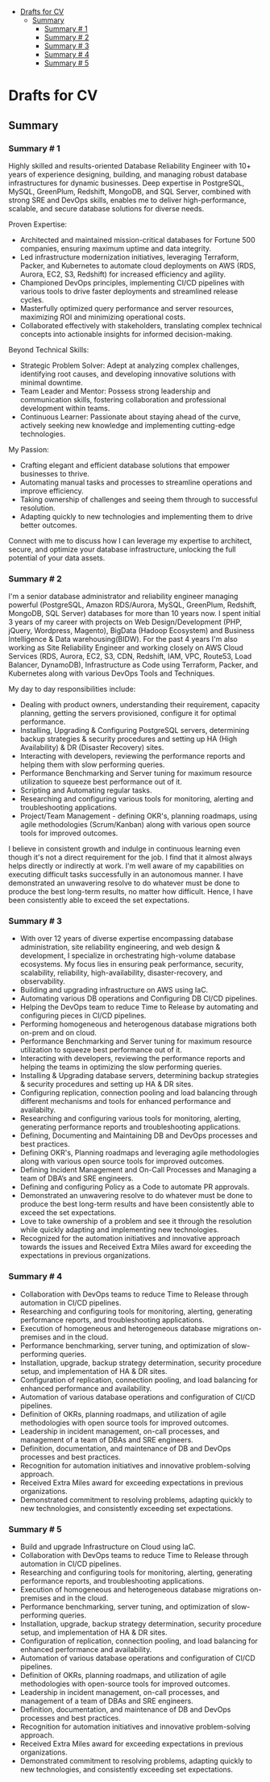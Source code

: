 - [Drafts for CV](#drafts-for-cv)
  - [Summary](#summary)
    - [Summary # 1](#summary--1)
    - [Summary # 2](#summary--2)
    - [Summary # 3](#summary--3)
    - [Summary # 4](#summary--4)
    - [Summary # 5](#summary--5)

# Drafts for CV

## Summary

### Summary # 1

Highly skilled and results-oriented Database Reliability Engineer with 10+ years of experience designing, building, and managing robust database infrastructures for dynamic businesses. Deep expertise in PostgreSQL, MySQL, GreenPlum, Redshift, MongoDB, and SQL Server, combined with strong SRE and DevOps skills, enables me to deliver high-performance, scalable, and secure database solutions for diverse needs.

Proven Expertise:

- Architected and maintained mission-critical databases for Fortune 500 companies, ensuring maximum uptime and data integrity.
- Led infrastructure modernization initiatives, leveraging Terraform, Packer, and Kubernetes to automate cloud deployments on AWS (RDS, Aurora, EC2, S3, Redshift) for increased efficiency and agility.
- Championed DevOps principles, implementing CI/CD pipelines with various tools to drive faster deployments and streamlined release cycles.
- Masterfully optimized query performance and server resources, maximizing ROI and minimizing operational costs.
- Collaborated effectively with stakeholders, translating complex technical concepts into actionable insights for informed decision-making.

Beyond Technical Skills:

- Strategic Problem Solver: Adept at analyzing complex challenges, identifying root causes, and developing innovative solutions with minimal downtime.
- Team Leader and Mentor: Possess strong leadership and communication skills, fostering collaboration and professional development within teams.
- Continuous Learner: Passionate about staying ahead of the curve, actively seeking new knowledge and implementing cutting-edge technologies.

My Passion:

- Crafting elegant and efficient database solutions that empower businesses to thrive.
- Automating manual tasks and processes to streamline operations and improve efficiency.
- Taking ownership of challenges and seeing them through to successful resolution.
- Adapting quickly to new technologies and implementing them to drive better outcomes.

Connect with me to discuss how I can leverage my expertise to architect, secure, and optimize your database infrastructure, unlocking the full potential of your data assets.

### Summary # 2

I'm a senior database administrator and reliability engineer managing powerful (PostgreSQL, Amazon RDS/Aurora, MySQL, GreenPlum, Redshift, MongoDB, SQL Server) databases for more than 10 years now. I spent initial 3 years of my career with projects on Web Design/Development (PHP, jQuery, Wordpress, Magento), BigData (Hadoop Ecosystem) and Business Intelligence & Data warehousing(BIDW). For the past 4 years I'm also working as Site Reliability Engineer and working closely on AWS Cloud Services (RDS, Aurora, EC2, S3, CDN, Redshift, IAM, VPC, Route53, Load Balancer, DynamoDB), Infrastructure as Code using Terraform, Packer, and Kubernetes along with various DevOps Tools and Techniques.

My day to day responsibilities include:

- Dealing with product owners, understanding their requirement, capacity planning, getting the servers provisioned, configure it for optimal performance.
- Installing, Upgrading & Configuring PostgreSQL servers, determining backup strategies & security procedures and setting up HA (High Availability) & DR (Disaster Recovery) sites.
- Interacting with developers, reviewing the performance reports and helping them with slow performing queries.
- Performance Benchmarking and Server tuning for maximum resource utilization to squeeze best performance out of it.
- Scripting and Automating regular tasks.
- Researching and configuring various tools for monitoring, alerting and troubleshooting applications.
- Project/Team Management - defining OKR's, planning roadmaps, using agile methodologies (Scrum/Kanban) along with various open source tools for improved outcomes.

I believe in consistent growth and indulge in continuous learning even though it's not a direct requirement for the job. I find that it almost always helps directly or indirectly at work. I'm well aware of my capabilities on executing difficult tasks successfully in an autonomous manner. I have demonstrated an unwavering resolve to do whatever must be done to produce the best long-term results, no matter how difficult. Hence, I have been consistently able to exceed the set expectations.

### Summary # 3

- With over 12 years of diverse expertise encompassing database administration, site reliability engineering, and web design & development, I specialize in orchestrating high-volume database ecosystems. My focus lies in ensuring peak performance, security, scalability, reliability, high-availability, disaster-recovery, and observability.
- Building and upgrading infrastructure on AWS using IaC.
- Automating various DB operations and Configuring DB CI/CD pipelines.
- Helping the DevOps team to reduce Time to Release by automating and configuring pieces in CI/CD pipelines.
- Performing homogeneous and heterogenous database migrations both on-prem and on cloud.
- Performance Benchmarking and Server tuning for maximum resource utilization to squeeze best performance out of it.
- Interacting with developers, reviewing the performance reports and helping the teams in optimizing the slow performing queries.
- Installing & Upgrading database servers, determining backup strategies & security procedures and setting up HA & DR sites.
- Configuring replication, connection pooling and load balancing through different mechanisms and tools for enhanced performance and availabilty.
- Researching and configuring various tools for monitoring, alerting, generating performance reports and troubleshooting applications.
- Defining, Documenting and Maintaining DB and DevOps processes and best practices.
- Defining OKR's, Planning roadmaps and leveraging agile methodologies along with various open source tools for improved outcomes.
- Defining Incident Management and On-Call Processes and Managing a team of DBA’s and SRE engineers.
- Defining and configuring Policy as a Code to automate PR approvals.
- Demonstrated an unwavering resolve to do whatever must be done to produce the best long-term results and have been consistently able to exceed the set expectations.
- Love to take ownership of a problem and see it through the resolution while quickly adapting and implementing new technologies.
- Recognized for the automation initiatives and innovative approach towards the issues and Received Extra Miles award for exceeding the expectations in previous organizations.

### Summary # 4

- Collaboration with DevOps teams to reduce Time to Release through automation in CI/CD pipelines.
- Researching and configuring tools for monitoring, alerting, generating performance reports, and troubleshooting applications.
- Execution of homogeneous and heterogeneous database migrations on-premises and in the cloud.
- Performance benchmarking, server tuning, and optimization of slow-performing queries.
- Installation, upgrade, backup strategy determination, security procedure setup, and implementation of HA & DR sites.
- Configuration of replication, connection pooling, and load balancing for enhanced performance and availability.
- Automation of various database operations and configuration of CI/CD pipelines.
- Definition of OKRs, planning roadmaps, and utilization of agile methodologies with open source tools for improved outcomes.
- Leadership in incident management, on-call processes, and management of a team of DBAs and SRE engineers.
- Definition, documentation, and maintenance of DB and DevOps processes and best practices.
- Recognition for automation initiatives and innovative problem-solving approach.
- Received Extra Miles award for exceeding expectations in previous organizations.
- Demonstrated commitment to resolving problems, adapting quickly to new technologies, and consistently exceeding set expectations.

### Summary # 5

- Build and upgrade Infrastructure on Cloud using IaC.
- Collaboration with DevOps teams to reduce Time to Release through automation in CI/CD pipelines.
- Researching and configuring tools for monitoring, alerting, generating performance reports, and troubleshooting applications.
- Execution of homogeneous and heterogeneous database migrations on-premises and in the cloud.
- Performance benchmarking, server tuning, and optimization of slow-performing queries.
- Installation, upgrade, backup strategy determination, security procedure setup, and implementation of HA & DR sites.
- Configuration of replication, connection pooling, and load balancing for enhanced performance and availability.
- Automation of various database operations and configuration of CI/CD pipelines.
- Definition of OKRs, planning roadmaps, and utilization of agile methodologies with open-source tools for improved outcomes.
- Leadership in incident management, on-call processes, and management of a team of DBAs and SRE engineers.
- Definition, documentation, and maintenance of DB and DevOps processes and best practices.
- Recognition for automation initiatives and innovative problem-solving approach.
- Received Extra Miles award for exceeding expectations in previous organizations.
- Demonstrated commitment to resolving problems, adapting quickly to new technologies, and consistently exceeding set expectations.
